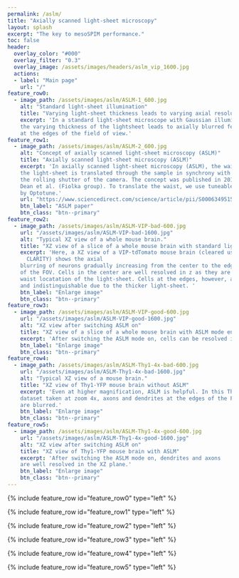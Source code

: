 ```yaml
---
permalink: /aslm/
title: "Axially scanned light-sheet microscopy"
layout: splash
excerpt: "The key to mesoSPIM performance."
toc: false
header:
  overlay_color: "#000"
  overlay_filter: "0.3"
  overlay_image: /assets/images/headers/aslm_vip_1600.jpg
  actions:
  - label: "Main page"
    url: "/"
feature_row0:
  - image_path: /assets/images/aslm/ASLM-1_600.jpg
    alt: "Standard light-sheet illumination"
    title: "Varying light-sheet thickness leads to varying axial resolution."
    excerpt: 'In a standard light-sheet microscope with Gaussian illumination,
    the varying thickness of the lightsheet leads to axially blurred features
    at the edges of the field of view.'
feature_row1:
  - image_path: /assets/images/aslm/ASLM-2_600.jpg
    alt: "Concept of axially scanned light-sheet microscopy (ASLM)"
    title: "Axially scanned light-sheet microscopy (ASLM)"
    excerpt: 'In axially scanned light-sheet microscopy (ASLM), the waist of
    the light-sheet is translated through the sample in synchrony with
    the rolling shutter of the camera. The concept was published in 2015 by
    Dean et al. (Fiolka group). To translate the waist, we use tuneable lenses
    by Optotune.'
    url: "https://www.sciencedirect.com/science/article/pii/S0006349515004981"
    btn_label: "ASLM paper"
    btn_class: "btn--primary"
feature_row2:
  - image_path: /assets/images/aslm/ASLM-VIP-bad-600.jpg
    url: "/assets/images/aslm/ASLM-VIP-bad-1600.jpg"
    alt: "Typical XZ view of a whole mouse brain."
    title: "XZ view of a slice of a whole mouse brain with standard light-sheet illumination."
    excerpt: 'Here, a XZ view of a VIP-tdTomato mouse brain (cleared using passive
      CLARITY) shows the axial
    blurring of neurons gradually increasing from the center to the edges
    of the FOV. Cells in the center are well resolved in z as they are close to the
    waist locatation of the light-sheet. Cells at the edges, however, are blurred
    and indistinguishable due to the thicker light-sheet. '
    btn_label: "Enlarge image"
    btn_class: "btn--primary"
feature_row3:
  - image_path: /assets/images/aslm/ASLM-VIP-good-600.jpg
    url: "/assets/images/aslm/ASLM-VIP-good-1600.jpg"
    alt: "XZ view after switching ASLM on"
    title: "XZ view of a slice of a whole mouse brain with ASLM mode enabled"
    excerpt: 'After switching the ASLM mode on, cells can be resolved in the axial direction across the whole FOV.'
    btn_label: "Enlarge image"
    btn_class: "btn--primary"
feature_row4:
  - image_path: /assets/images/aslm/ASLM-Thy1-4x-bad-600.jpg
    url: "/assets/images/aslm/ASLM-Thy1-4x-bad-1600.jpg"
    alt: "Typical XZ view of a mouse brain."
    title: "XZ view of Thy1-YFP mouse brain without ASLM"
    excerpt: 'Even at higher magnification, ASLM is helpful. In this Thy1-YFP
    dataset taken at zoom 4x, axons and dendrites at the edges of the FOV
    are blurred.'
    btn_label: "Enlarge image"
    btn_class: "btn--primary"
feature_row5:
  - image_path: /assets/images/aslm/ASLM-Thy1-4x-good-600.jpg
    url: "/assets/images/aslm/ASLM-Thy1-4x-good-1600.jpg"
    alt: "XZ view after switching ASLM on"
    title: "XZ view of Thy1-YFP mouse brain with ASLM"
    excerpt: 'After switching the ASLM mode on, dendrites and axons
    are well resolved in the XZ plane.'
    btn_label: "Enlarge image"
    btn_class: "btn--primary"
---
```

{% include feature_row id="feature_row0" type="left" %}

{% include feature_row id="feature_row1" type="left" %}

{% include feature_row id="feature_row2" type="left" %}

{% include feature_row id="feature_row3" type="left" %}

{% include feature_row id="feature_row4" type="left" %}

{% include feature_row id="feature_row5" type="left" %}
